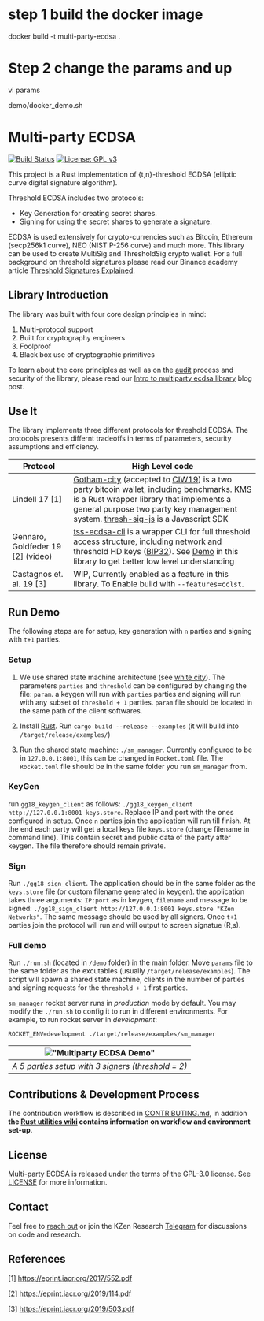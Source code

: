 # step 1 build the docker image
docker build -t multi-party-ecdsa .

# Step 2 change the params and up
vi params

demo/docker_demo.sh


# Multi-party ECDSA

[![Build Status](https://travis-ci.com/KZen-networks/multi-party-ecdsa.svg?branch=master)](https://travis-ci.com/KZen-networks/multi-party-ecdsa)
[![License: GPL v3](https://img.shields.io/badge/License-GPL%20v3-blue.svg)](https://www.gnu.org/licenses/gpl-3.0)

This project is a Rust implementation of {t,n}-threshold ECDSA (elliptic curve digital signature algorithm).

Threshold ECDSA includes two protocols:

-   Key Generation for creating secret shares.
-   Signing for using the secret shares to generate a signature.

ECDSA is used extensively for crypto-currencies such as Bitcoin, Ethereum (secp256k1 curve), NEO (NIST P-256 curve) and much more.
This library can be used to create MultiSig and ThresholdSig crypto wallet. For a full background on threshold signatures please read our Binance academy article [Threshold Signatures Explained](https://www.binance.vision/security/threshold-signatures-explained).

## Library Introduction
The library was built with four core design principles in mind: 
1. Multi-protocol support
2. Built for cryptography engineers
3. Foolproof
4. Black box use of cryptographic primitives

To learn about the core principles as well as on the [audit](https://github.com/KZen-networks/multi-party-ecdsa/tree/master/audits) process and security of the library, please read our [Intro to multiparty ecdsa library](https://zengo.com/introducing-multi-party-ecdsa-library/) blog post.

## Use It


The library implements three different protocols for threshold ECDSA. The protocols presents differnt tradeoffs in terms of parameters, security assumptions and efficiency. 

|  Protocol                                               | High Level code                                                             |
| -------------------------------------------- | -------------------------------------------- |
|  Lindell 17 [1]  |  [Gotham-city](https://github.com/KZen-networks/gotham-city) (accepted to [CIW19](https://ifca.ai/fc19/ciw/program.html)) is a two party bitcoin wallet, including benchmarks. [KMS](https://github.com/KZen-networks/kms-secp256k1) is a Rust wrapper library that implements a general purpose two party key management system. [thresh-sig-js](https://github.com/KZen-networks/thresh-sig-js) is a Javascript SDK | 
| Gennaro, Goldfeder 19 [2] ([video](https://www.youtube.com/watch?v=PdfDZIwuZm0)) | [tss-ecdsa-cli](https://github.com/cryptochill/tss-ecdsa-cli) is a wrapper CLI for full threshold access structure, including network and threshold HD keys ([BIP32](https://github.com/bitcoin/bips/blob/master/bip-0032.mediawiki)). See [Demo](https://github.com/KZen-networks/multi-party-ecdsa#run-demo) in this library to get better low level understanding| 
|Castagnos et. al. 19 [3]| WIP, Currently enabled as a feature in this library. To Enable build with `--features=cclst`.|

## Run Demo

The following steps are for setup, key generation with `n` parties and signing with `t+1` parties.

### Setup

1.  We use shared state machine architecture (see [white city](https://github.com/KZen-networks/white-city)). The parameters `parties` and `threshold` can be configured by changing the file: `param`. a keygen will run with `parties` parties and signing will run with any subset of `threshold + 1` parties. `param` file should be located in the same path of the client softwares.

2.  Install [Rust](https://rustup.rs/). Run `cargo build --release --examples` (it will build into `/target/release/examples/`)

3.  Run the shared state machine: `./sm_manager`. Currently configured to be in `127.0.0.1:8001`, this can be changed in `Rocket.toml` file. The `Rocket.toml` file should be in the same folder you run `sm_manager` from.

### KeyGen

run `gg18_keygen_client` as follows: `./gg18_keygen_client http://127.0.0.1:8001 keys.store`. Replace IP and port with the ones configured in setup. Once `n` parties join the application will run till finish. At the end each party will get a local keys file `keys.store` (change filename in command line). This contain secret and public data of the party after keygen. The file therefore should remain private.

### Sign

Run `./gg18_sign_client`. The application should be in the same folder as the `keys.store` file (or custom filename generated in keygen). the application takes three arguments: `IP:port` as in keygen, `filename` and message to be signed: `./gg18_sign_client http://127.0.0.1:8001 keys.store "KZen Networks"`. The same message should be used by all signers. Once `t+1` parties join the protocol will run and will output to screen signatue (R,s).

### Full demo

Run `./run.sh` (located in `/demo` folder) in the main folder. Move `params` file to the same folder as the excutables (usually `/target/release/examples`). The script will spawn a shared state machine, clients in the number of parties and signing requests for the `threshold + 1` first parties.

`sm_manager` rocket server runs in _production_ mode by default. You may modify the `./run.sh` to config it to run in different environments. For example, to run rocket server in _development_:

```
ROCKET_ENV=development ./target/release/examples/sm_manager
```

|          !["Multiparty ECDSA Demo"][demo]          |
| :------------------------------------------------: |
| _A 5 parties setup with 3 signers (threshold = 2)_ |

[demo]: https://raw.githubusercontent.com/KZen-networks/multi-party-ecdsa/master/demo/MP-ECDSA%20demo.gif

## Contributions & Development Process

The contribution workflow is described in [CONTRIBUTING.md](CONTRIBUTING.md), in addition **the [Rust utilities wiki](https://github.com/KZen-networks/rust-utils/wiki) contains information on workflow and environment set-up**.

## License

Multi-party ECDSA is released under the terms of the GPL-3.0 license. See [LICENSE](LICENSE) for more information.

## Contact

Feel free to [reach out](mailto:github@kzencorp.com) or join the KZen Research [Telegram](https://t.me/kzen_research) for discussions on code and research.

## References

[1] <https://eprint.iacr.org/2017/552.pdf>

[2] <https://eprint.iacr.org/2019/114.pdf>

[3] <https://eprint.iacr.org/2019/503.pdf>
